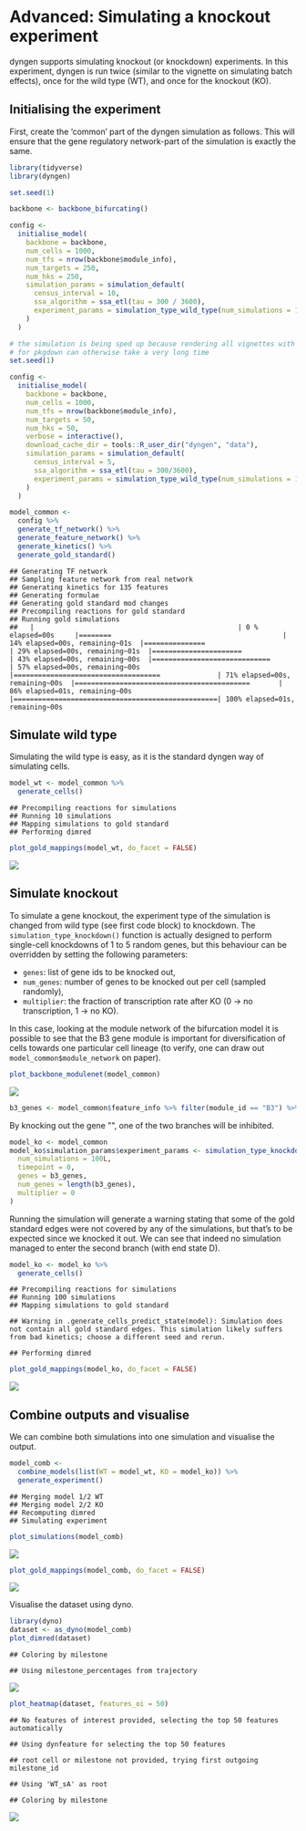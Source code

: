 Advanced: Simulating a knockout experiment
================

<!-- github markdown built using 
rmarkdown::render("vignettes/advanced_simulating_knockouts.Rmd", output_format = rmarkdown::github_document())
-->

dyngen supports simulating knockout (or knockdown) experiments. In this
experiment, dyngen is run twice (similar to the vignette on simulating
batch effects), once for the wild type (WT), and once for the knockout
(KO).

## Initialising the experiment

First, create the ‘common’ part of the dyngen simulation as follows.
This will ensure that the gene regulatory network-part of the simulation
is exactly the same.

``` r
library(tidyverse)
library(dyngen)

set.seed(1)

backbone <- backbone_bifurcating()

config <-
  initialise_model(
    backbone = backbone,
    num_cells = 1000,
    num_tfs = nrow(backbone$module_info),
    num_targets = 250,
    num_hks = 250,
    simulation_params = simulation_default(
      census_interval = 10, 
      ssa_algorithm = ssa_etl(tau = 300 / 3600),
      experiment_params = simulation_type_wild_type(num_simulations = 100)
    )
  )
```

``` r
# the simulation is being sped up because rendering all vignettes with one core
# for pkgdown can otherwise take a very long time
set.seed(1)

config <-
  initialise_model(
    backbone = backbone,
    num_cells = 1000,
    num_tfs = nrow(backbone$module_info),
    num_targets = 50,
    num_hks = 50,
    verbose = interactive(),
    download_cache_dir = tools::R_user_dir("dyngen", "data"),
    simulation_params = simulation_default(
      census_interval = 5, 
      ssa_algorithm = ssa_etl(tau = 300/3600),
      experiment_params = simulation_type_wild_type(num_simulations = 10)
    )
  )
```

``` r
model_common <-
  config %>%
  generate_tf_network() %>%
  generate_feature_network() %>% 
  generate_kinetics() %>%
  generate_gold_standard()
```

    ## Generating TF network
    ## Sampling feature network from real network
    ## Generating kinetics for 135 features
    ## Generating formulae
    ## Generating gold standard mod changes
    ## Precompiling reactions for gold standard
    ## Running gold simulations
    ##   |                                                  | 0 % elapsed=00s     |========                                          | 14% elapsed=00s, remaining~01s  |===============                                   | 29% elapsed=00s, remaining~01s  |======================                            | 43% elapsed=00s, remaining~00s  |=============================                     | 57% elapsed=00s, remaining~00s  |====================================              | 71% elapsed=00s, remaining~00s  |===========================================       | 86% elapsed=01s, remaining~00s  |==================================================| 100% elapsed=01s, remaining~00s

## Simulate wild type

Simulating the wild type is easy, as it is the standard dyngen way of
simulating cells.

``` r
model_wt <- model_common %>%
  generate_cells()
```

    ## Precompiling reactions for simulations
    ## Running 10 simulations
    ## Mapping simulations to gold standard
    ## Performing dimred

``` r
plot_gold_mappings(model_wt, do_facet = FALSE)
```

![](advanced_simulating_knockouts_files/figure-gfm/wildtype-1.png)<!-- -->

## Simulate knockout

To simulate a gene knockout, the experiment type of the simulation is
changed from wild type (see first code block) to knockdown. The
`simulation_type_knockdown()` function is actually designed to perform
single-cell knockdowns of 1 to 5 random genes, but this behaviour can be
overridden by setting the following parameters:

-   `genes`: list of gene ids to be knocked out,
-   `num_genes`: number of genes to be knocked out per cell (sampled
    randomly),
-   `multiplier`: the fraction of transcription rate after KO (0 → no
    transcription, 1 → no KO).

In this case, looking at the module network of the bifurcation model it
is possible to see that the B3 gene module is important for
diversification of cells towards one particular cell lineage (to verify,
one can draw out `model_common$module_network` on paper).

``` r
plot_backbone_modulenet(model_common)
```

![](advanced_simulating_knockouts_files/figure-gfm/visnet-1.png)<!-- -->

``` r
b3_genes <- model_common$feature_info %>% filter(module_id == "B3") %>% pull(feature_id)
```

By knocking out the gene "", one of the two branches will be inhibited.

``` r
model_ko <- model_common
model_ko$simulation_params$experiment_params <- simulation_type_knockdown(
  num_simulations = 100L,
  timepoint = 0, 
  genes = b3_genes,
  num_genes = length(b3_genes),
  multiplier = 0
)
```

Running the simulation will generate a warning stating that some of the
gold standard edges were not covered by any of the simulations, but
that’s to be expected since we knocked it out. We can see that indeed no
simulation managed to enter the second branch (with end state D).

``` r
model_ko <- model_ko %>%
  generate_cells()
```

    ## Precompiling reactions for simulations
    ## Running 100 simulations
    ## Mapping simulations to gold standard

    ## Warning in .generate_cells_predict_state(model): Simulation does not contain all gold standard edges. This simulation likely suffers from bad kinetics; choose a different seed and rerun.

    ## Performing dimred

``` r
plot_gold_mappings(model_ko, do_facet = FALSE)
```

![](advanced_simulating_knockouts_files/figure-gfm/kosim-1.png)<!-- -->

## Combine outputs and visualise

We can combine both simulations into one simulation and visualise the
output.

``` r
model_comb <-
  combine_models(list(WT = model_wt, KO = model_ko)) %>% 
  generate_experiment()
```

    ## Merging model 1/2 WT
    ## Merging model 2/2 KO
    ## Recomputing dimred
    ## Simulating experiment

``` r
plot_simulations(model_comb)
```

![](advanced_simulating_knockouts_files/figure-gfm/combine-1.png)<!-- -->

``` r
plot_gold_mappings(model_comb, do_facet = FALSE)
```

![](advanced_simulating_knockouts_files/figure-gfm/combine-2.png)<!-- -->

Visualise the dataset using dyno.

``` r
library(dyno)
dataset <- as_dyno(model_comb)
plot_dimred(dataset)
```

    ## Coloring by milestone

    ## Using milestone_percentages from trajectory

![](advanced_simulating_knockouts_files/figure-gfm/dyno-1.png)<!-- -->

``` r
plot_heatmap(dataset, features_oi = 50)
```

    ## No features of interest provided, selecting the top 50 features automatically

    ## Using dynfeature for selecting the top 50 features

    ## root cell or milestone not provided, trying first outgoing milestone_id

    ## Using 'WT_sA' as root

    ## Coloring by milestone

![](advanced_simulating_knockouts_files/figure-gfm/dyno-2.png)<!-- -->
